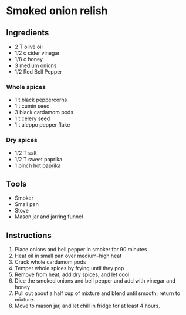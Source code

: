 Smoked onion relish
===================

Ingredients
-----------

* 2 T olive oil
* 1/2 c cider vinegar
* 1/8 c honey
* 3 medium onions
* 1/2 Red Bell Pepper


### Whole spices

* 1 t black peppercorns
* 1 t cumin seed
* 3 black cardamom pods
* 1 t celery seed
* 1 t aleppo pepper flake

### Dry spices

* 1/2 T salt
* 1/2 T sweet paprika
* 1 pinch hot paprika


Tools
-----

* Smoker
* Small pan
* Stove
* Mason jar and jarring funnel

Instructions
------------

1. Place onions and bell pepper in smoker for 90 minutes
3. Heat oil in small pan over medium-high heat
4. Crack whole cardamom pods
5. Temper whole spices by frying until they pop
6. Remove from heat, add dry spices, and let cool
7. Dice the smoked onions and bell pepper and add with vinegar and honey
8. Pull out about a half cup of mixture and blend until smooth; return to mixture.
8. Move to mason jar, and let chill in fridge for at least 4 hours.
